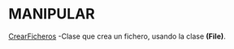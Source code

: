 # MANIPULAR

[CrearFicheros](CrearFicheros.java)
-Clase que crea un fichero, usando la clase **(File)**.